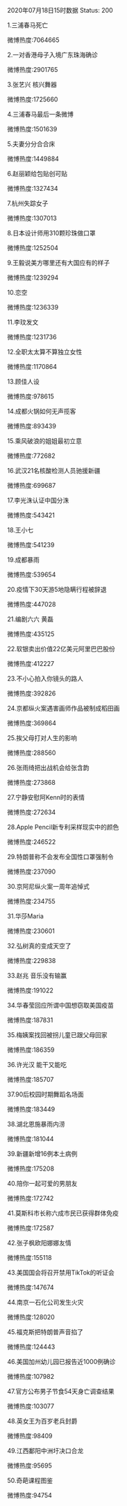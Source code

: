 2020年07月18日15时数据
Status: 200

1.三浦春马死亡

微博热度:7064665

2.一对香港母子入境广东珠海确诊

微博热度:2901765

3.张艺兴 核兴舞器

微博热度:1725660

4.三浦春马最后一条微博

微博热度:1501639

5.夫妻分分合合床

微博热度:1449884

6.赵丽颖给包贴创可贴

微博热度:1327434

7.杭州失踪女子

微博热度:1307013

8.日本设计师用310颗珍珠做口罩

微博热度:1252504

9.王毅说美方哪里还有大国应有的样子

微博热度:1239294

10.恋空

微博热度:1236339

11.李玟发文

微博热度:1231736

12.全职太太算不算独立女性

微博热度:1170864

13.顾佳人设

微博热度:978615

14.成都火锅如何无声揽客

微博热度:893439

15.乘风破浪的姐姐最初立意

微博热度:772682

16.武汉21名核酸检测人员驰援新疆

微博热度:699687

17.李光洙认证中国分洙

微博热度:543421

18.王小七

微博热度:541239

19.成都暴雨

微博热度:539654

20.疫情下30天游5地隐瞒行程被辞退

微博热度:447028

21.编剧六六 黄磊

微博热度:435125

22.软银卖出价值22亿美元阿里巴巴股份

微博热度:412227

23.不小心拍入你镜头的路人

微博热度:392826

24.京都纵火案遇害画师作品被制成稻田画

微博热度:369864

25.挨父母打对人生的影响

微博热度:288560

26.张雨绮把出战机会给张含韵

微博热度:273868

27.宁静安慰阿Kenn时的表情

微博热度:272634

28.Apple Pencil新专利采样现实中的颜色

微博热度:246522

29.特朗普称不会发布全国性口罩强制令

微博热度:237090

30.京阿尼纵火案一周年追悼式

微博热度:234755

31.华莎Maria

微博热度:230601

32.弘树真的变成天空了

微博热度:229838

33.赵兆 音乐没有输赢

微博热度:191022

34.华春莹回应所谓中国想窃取美国疫苗

微博热度:187831

35.梅姨案找回被拐儿童已跟父母回家

微博热度:186359

36.许光汉 能干又能吃

微博热度:185707

37.90后校园时期舞蹈名场面

微博热度:183449

38.湖北恩施暴雨内涝

微博热度:181044

39.新疆新增16例本土病例

微博热度:175208

40.陪你一起可爱的男朋友

微博热度:172742

41.莫斯科市长称六成市民已获得群体免疫

微博热度:172587

42.张子枫欧阳娜娜友情

微博热度:155118

43.美国国会将召开禁用TikTok的听证会

微博热度:147674

44.南京一石化公司发生火灾

微博热度:128020

45.福克斯把特朗普声音掐了

微博热度:124443

46.美国加州幼儿园已报告近1000例确诊

微博热度:107982

47.官方公布男子节食54天身亡调查结果

微博热度:103077

48.英女王为百岁老兵封爵

微博热度:98409

49.江西鄱阳中洲圩决口合龙

微博热度:95695

50.奇葩课程图鉴

微博热度:94754

